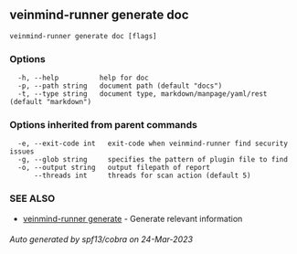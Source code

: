 ## veinmind-runner generate doc



```
veinmind-runner generate doc [flags]
```

### Options

```
  -h, --help          help for doc
  -p, --path string   document path (default "docs")
  -t, --type string   document type, markdown/manpage/yaml/rest (default "markdown")
```

### Options inherited from parent commands

```
  -e, --exit-code int   exit-code when veinmind-runner find security issues
  -g, --glob string     specifies the pattern of plugin file to find
  -o, --output string   output filepath of report
      --threads int     threads for scan action (default 5)
```

### SEE ALSO

* [veinmind-runner generate](veinmind-runner_generate.md)	 - Generate relevant information

###### Auto generated by spf13/cobra on 24-Mar-2023
